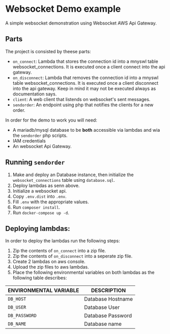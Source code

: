 # Websocket Demo example
A simple websocket demonstration using Websocket AWS Api Gateway.

## Parts

The project is consisted by theese parts:

* `on_connect`: Lambda that stores the connection id into a mnyswl table websocket_connections. It is executed once a client connect into the api gateway.
* `on_disconnect`: Lambda that removes the connection id into a mnyswl table websocket_connections. It is executed once a client disconnect into the api gateway. Keep in mind it may not be executed always as documentation says.
* `client`: A web client that listends on websocket's sent messages.
* `sendorder`: An endpoint using php that notifies the clients for a new order.

In order for the demo to work you will need:

* A mariadb/mysql database to be **both** accessible via lambdas and wia the `sendorder` php scripts.
* IAM credentials
* An websocket Api Gateway.

## Running `sendorder`

1. Make and deploy an Database instance, then initialize the `websocket_connections` table using `database.sql`.
2. Deploy lambdas as senn above.
3. Initialize a websocket api.
4. Copy `.env.dist` into `.env`.
5. Fill `.env` with the appropriate values.
6. Run `composer install`.
7. Run `docker-compose up -d`.

## Deploying lambdas:

In order to deploy the lambdas run the following steps:

1. Zip the contents of `on_connect` into a zip file.
2. Zip the contents of `on_disconnect` into a seperate zip file.
3. Create 2 lambdas on aws console.
4. Upload the zip files to aws lambdas.
5. Place the following environmental variables on both lambdas as the following table describes:

ENVIRONMENTAL VARIABLE | DESCRIPTION
--- | ---
`DB_HOST`     | Database Hostname
`DB_USER`     | Database User
`DB_PASSWORD` | Database Password
`DB_NAME`     | Database name

